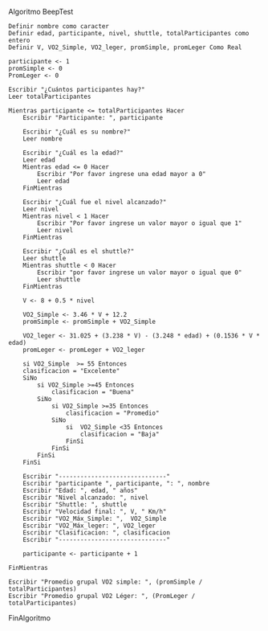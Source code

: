 Algoritmo BeepTest

    Definir nombre como caracter
    Definir edad, participante, nivel, shuttle, totalParticipantes como entero 
    Definir V, VO2_Simple, VO2_leger, promSimple, promLeger Como Real

    participante <- 1
    promSimple <- 0
    PromLeger <- 0
    
    Escribir "¿Cuántos participantes hay?"
    Leer totalParticipantes

    Mientras participante <= totalParticipantes Hacer
        Escribir "Participante: ", participante

        Escribir "¿Cuál es su nombre?"
        Leer nombre 

        Escribir "¿Cuál es la edad?" 
        Leer edad 
        Mientras edad <= 0 Hacer 
            Escribir "Por favor ingrese una edad mayor a 0"
            Leer edad
        FinMientras

        Escribir "¿Cuál fue el nivel alcanzado?"
        Leer nivel 
        Mientras nivel < 1 Hacer 
            Escribir "Por favor ingrese un valor mayor o igual que 1"
            Leer nivel
        FinMientras

        Escribir "¿Cuál es el shuttle?" 
        Leer shuttle
        Mientras shuttle < 0 Hacer
            Escribir "por favor ingrese un valor mayor o igual que 0"
            Leer shuttle
        FinMientras 

        V <- 8 + 0.5 * nivel

        VO2_Simple <- 3.46 * V + 12.2
        promSimple <- promSimple + VO2_Simple

        VO2_leger <- 31.025 + (3.238 * V) - (3.248 * edad) + (0.1536 * V * edad)
        promLeger <- promLeger + VO2_leger

        si VO2_Simple  >= 55 Entonces
		clasificacion = "Excelente"
        SiNo
            si VO2_Simple >=45 Entonces
                clasificacion = "Buena"
            SiNo
                si VO2_Simple >=35 Entonces
                    clasificacion = "Promedio"
                SiNo
                    si  VO2_Simple <35 Entonces
                        clasificacion = "Baja"
                    FinSi
                FinSi
            FinSi
        FinSi
      
        Escribir "------------------------------"
        Escribir "participante ", participante, ": ", nombre
        Escribir "Edad: ", edad, " años"
        Escribir "Nivel alcanzado: ", nivel
        Escribir "Shuttle: ", shuttle
        Escribir "Velocidad final: ", V, " Km/h"
        Escribir "VO2_Máx_Simple: ",  VO2_Simple
        Escribir "VO2_Máx_leger: ", VO2_leger  
        Escribir "Clasificacion: ", clasificacion
        Escribir "------------------------------"

        participante <- participante + 1

    FinMientras

    Escribir "Promedio grupal VO2 simple: ", (promSimple / totalParticipantes)
    Escribir "Promedio grupal VO2 Léger: ", (PromLeger / totalParticipantes)


FinAlgoritmo


